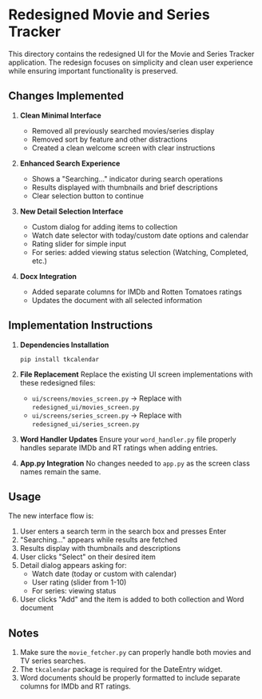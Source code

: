 # Redesigned Movie and Series Tracker

This directory contains the redesigned UI for the Movie and Series Tracker application. The redesign focuses on simplicity and clean user experience while ensuring important functionality is preserved.

## Changes Implemented

1. **Clean Minimal Interface**
   - Removed all previously searched movies/series display
   - Removed sort by feature and other distractions
   - Created a clean welcome screen with clear instructions

2. **Enhanced Search Experience**
   - Shows a "Searching..." indicator during search operations
   - Results displayed with thumbnails and brief descriptions
   - Clear selection button to continue

3. **New Detail Selection Interface**
   - Custom dialog for adding items to collection
   - Watch date selector with today/custom date options and calendar
   - Rating slider for simple input
   - For series: added viewing status selection (Watching, Completed, etc.)

4. **Docx Integration**
   - Added separate columns for IMDb and Rotten Tomatoes ratings
   - Updates the document with all selected information

## Implementation Instructions

1. **Dependencies Installation**
   ```
   pip install tkcalendar
   ```

2. **File Replacement**
   Replace the existing UI screen implementations with these redesigned files:
   - `ui/screens/movies_screen.py` → Replace with `redesigned_ui/movies_screen.py`
   - `ui/screens/series_screen.py` → Replace with `redesigned_ui/series_screen.py`

3. **Word Handler Updates**
   Ensure your `word_handler.py` file properly handles separate IMDb and RT ratings when adding entries.

4. **App.py Integration**
   No changes needed to `app.py` as the screen class names remain the same.

## Usage

The new interface flow is:
1. User enters a search term in the search box and presses Enter
2. "Searching..." appears while results are fetched
3. Results display with thumbnails and descriptions
4. User clicks "Select" on their desired item
5. Detail dialog appears asking for:
   - Watch date (today or custom with calendar)
   - User rating (slider from 1-10)
   - For series: viewing status
6. User clicks "Add" and the item is added to both collection and Word document

## Notes

1. Make sure the `movie_fetcher.py` can properly handle both movies and TV series searches.
2. The `tkcalendar` package is required for the DateEntry widget.
3. Word documents should be properly formatted to include separate columns for IMDb and RT ratings. 